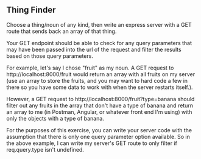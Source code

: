 Thing Finder
------------
Choose a thing/noun of any kind, then write an express server with a GET route that sends back an array of that thing.

Your GET endpoint should be able to check for any query parameters that may have been passed into the url of the request and filter the results based on those query parameters.

For example, let's say I chose "fruit" as my noun. A GET request to http://localhost:8000/fruit would return an array with all fruits on my server (use an array to store the fruits, and you may want to hard code a few in there so you have some data to work with when the server restarts itself.).

However, a GET request to http://localhost:8000/fruit?type=banana should filter out any fruits in the array that don't have a type of banana and return an array to me (in Postman, Angular, or whatever front end I'm using) with only the objects with a type of banana.

For the purposes of this exercise, you can write your server code with the assumption that there is only one query parameter option available. So in the above example, I can write my server's GET route to only filter if req.query.type isn't undefined.